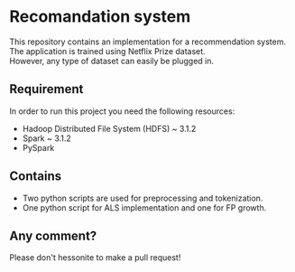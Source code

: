 # Recomandation system
This repository contains an implementation for a recommendation system. The application is trained using Netflix Prize dataset.<br>
However, any type of dataset can easily be plugged in.<br>

## Requirement
In order to run this project you need the following resources:
- Hadoop Distributed File System (HDFS) ~ 3.1.2
- Spark ~ 3.1.2
- PySpark


## Contains
- Two python scripts are used for preprocessing and tokenization.
- One python script for ALS implementation and one for FP growth.

## Any comment?
Please don't hessonite to make a pull request!


